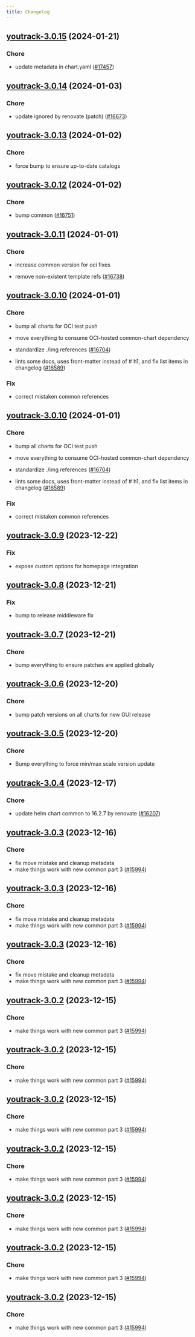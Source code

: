 ```yaml
---
title: Changelog
---
```




## [youtrack-3.0.15](https://github.com/truecharts/charts/compare/youtrack-3.0.14...youtrack-3.0.15) (2024-01-21)

### Chore



- update metadata in chart.yaml ([#17457](https://github.com/truecharts/charts/issues/17457))




## [youtrack-3.0.14](https://github.com/truecharts/charts/compare/youtrack-3.0.13...youtrack-3.0.14) (2024-01-03)

### Chore



- update ignored by renovate (patch) ([#16673](https://github.com/truecharts/charts/issues/16673))


## [youtrack-3.0.13](https://github.com/truecharts/charts/compare/youtrack-3.0.12...youtrack-3.0.13) (2024-01-02)

### Chore



- force bump to ensure up-to-date catalogs


## [youtrack-3.0.12](https://github.com/truecharts/charts/compare/youtrack-3.0.11...youtrack-3.0.12) (2024-01-02)

### Chore



- bump common ([#16751](https://github.com/truecharts/charts/issues/16751))


## [youtrack-3.0.11](https://github.com/truecharts/charts/compare/youtrack-3.0.10...youtrack-3.0.11) (2024-01-01)

### Chore



- increase common version for oci fixes

- remove non-existent template refs ([#16738](https://github.com/truecharts/charts/issues/16738))


## [youtrack-3.0.10](https://github.com/truecharts/charts/compare/youtrack-3.0.9...youtrack-3.0.10) (2024-01-01)

### Chore



- bump all charts for OCI test push

- move everything to consume OCI-hosted common-chart dependency

- standardize ./img references ([#16704](https://github.com/truecharts/charts/issues/16704))

- lints some docs, uses front-matter instead of # h1, and fix list items in changelog ([#16589](https://github.com/truecharts/charts/issues/16589))

### Fix



- correct mistaken common references


## [youtrack-3.0.10](https://github.com/truecharts/charts/compare/youtrack-3.0.9...youtrack-3.0.10) (2024-01-01)

### Chore



- bump all charts for OCI test push

- move everything to consume OCI-hosted common-chart dependency

- standardize ./img references ([#16704](https://github.com/truecharts/charts/issues/16704))

- lints some docs, uses front-matter instead of # h1, and fix list items in changelog ([#16589](https://github.com/truecharts/charts/issues/16589))

### Fix



- correct mistaken common references
## [youtrack-3.0.9](https://github.com/truecharts/charts/compare/youtrack-3.0.8...youtrack-3.0.9) (2023-12-22)

### Fix

- expose custom options for homepage integration

## [youtrack-3.0.8](https://github.com/truecharts/charts/compare/youtrack-3.0.7...youtrack-3.0.8) (2023-12-21)

### Fix

- bump to release middleware fix

## [youtrack-3.0.7](https://github.com/truecharts/charts/compare/youtrack-3.0.6...youtrack-3.0.7) (2023-12-21)

### Chore

- bump everything to ensure patches are applied globally

## [youtrack-3.0.6](https://github.com/truecharts/charts/compare/youtrack-3.0.5...youtrack-3.0.6) (2023-12-20)

### Chore

- bump patch versions on all charts for new GUI release

## [youtrack-3.0.5](https://github.com/truecharts/charts/compare/youtrack-3.0.4...youtrack-3.0.5) (2023-12-20)

### Chore

- Bump everything to force min/max scale version update

## [youtrack-3.0.4](https://github.com/truecharts/charts/compare/youtrack-3.0.3...youtrack-3.0.4) (2023-12-17)

### Chore

- update helm chart common to 16.2.7 by renovate ([#16207](https://github.com/truecharts/charts/issues/16207))

## [youtrack-3.0.3](https://github.com/truecharts/charts/compare/youtrack-2.0.3...youtrack-3.0.3) (2023-12-16)

### Chore

- fix move mistake and cleanup metadata
- make things work with new common part 3 ([#15994](https://github.com/truecharts/charts/issues/15994))

## [youtrack-3.0.3](https://github.com/truecharts/charts/compare/youtrack-2.0.3...youtrack-3.0.3) (2023-12-16)

### Chore

- fix move mistake and cleanup metadata
- make things work with new common part 3 ([#15994](https://github.com/truecharts/charts/issues/15994))

## [youtrack-3.0.3](https://github.com/truecharts/charts/compare/youtrack-2.0.3...youtrack-3.0.3) (2023-12-16)

### Chore

- fix move mistake and cleanup metadata
- make things work with new common part 3 ([#15994](https://github.com/truecharts/charts/issues/15994))

## [youtrack-3.0.2](https://github.com/truecharts/charts/compare/youtrack-2.0.3...youtrack-3.0.2) (2023-12-15)

### Chore

- make things work with new common part 3 ([#15994](https://github.com/truecharts/charts/issues/15994))

## [youtrack-3.0.2](https://github.com/truecharts/charts/compare/youtrack-2.0.3...youtrack-3.0.2) (2023-12-15)

### Chore

- make things work with new common part 3 ([#15994](https://github.com/truecharts/charts/issues/15994))

## [youtrack-3.0.2](https://github.com/truecharts/charts/compare/youtrack-2.0.3...youtrack-3.0.2) (2023-12-15)

### Chore

- make things work with new common part 3 ([#15994](https://github.com/truecharts/charts/issues/15994))

## [youtrack-3.0.2](https://github.com/truecharts/charts/compare/youtrack-2.0.3...youtrack-3.0.2) (2023-12-15)

### Chore

- make things work with new common part 3 ([#15994](https://github.com/truecharts/charts/issues/15994))

## [youtrack-3.0.2](https://github.com/truecharts/charts/compare/youtrack-2.0.3...youtrack-3.0.2) (2023-12-15)

### Chore

- make things work with new common part 3 ([#15994](https://github.com/truecharts/charts/issues/15994))

## [youtrack-3.0.2](https://github.com/truecharts/charts/compare/youtrack-2.0.3...youtrack-3.0.2) (2023-12-15)

### Chore

- make things work with new common part 3 ([#15994](https://github.com/truecharts/charts/issues/15994))

## [youtrack-3.0.2](https://github.com/truecharts/charts/compare/youtrack-2.0.3...youtrack-3.0.2) (2023-12-15)

### Chore

- make things work with new common part 3 ([#15994](https://github.com/truecharts/charts/issues/15994))

